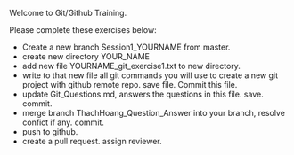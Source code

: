 Welcome to Git/Github Training.

Please complete these exercises below:

- Create a new branch Session1_YOURNAME from master.
- create new directory YOUR_NAME
- add new file YOURNAME_git_exercise1.txt to new directory.
- write to that new file all git commands you will use to create a new git project with github remote repo. save file. Commit this file.
- update Git_Questions.md, answers the questions in this file. save. commit.
- merge branch ThachHoang_Question_Answer into your branch, resolve confict if any. commit.
- push to github.
- create a pull request. assign reviewer.
